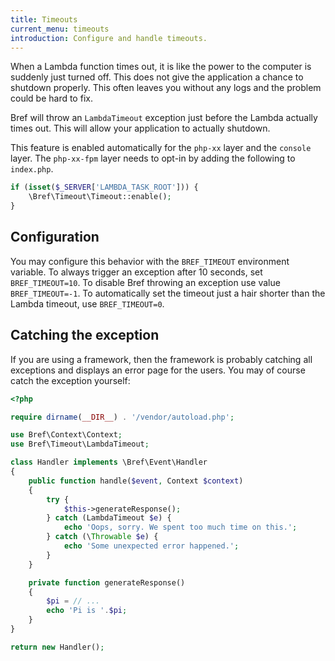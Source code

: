 ```yaml
---
title: Timeouts
current_menu: timeouts
introduction: Configure and handle timeouts.
---
```


When a Lambda function times out, it is like the power to the computer is suddenly
just turned off. This does not give the application a chance to shutdown properly.
This often leaves you without any logs and the problem could be hard to fix.

Bref will throw an `LambdaTimeout` exception just before the Lambda actually times
out. This will allow your application to actually shutdown.

This feature is enabled automatically for the `php-xx` layer and the `console` layer.
The `php-xx-fpm` layer needs to opt-in by adding the following to `index.php`.

```php
if (isset($_SERVER['LAMBDA_TASK_ROOT'])) {
    \Bref\Timeout\Timeout::enable();
}
```

## Configuration

You may configure this behavior with the `BREF_TIMEOUT` environment variable. To
always trigger an exception after 10 seconds, set `BREF_TIMEOUT=10`. To disable
Bref throwing an exception use value `BREF_TIMEOUT=-1`. To automatically set the
timeout just a hair shorter than the Lambda timeout, use `BREF_TIMEOUT=0`.

## Catching the exception

If you are using a framework, then the framework is probably catching all exceptions
and displays an error page for the users. You may of course catch the exception
yourself:

```php
<?php

require dirname(__DIR__) . '/vendor/autoload.php';

use Bref\Context\Context;
use Bref\Timeout\LambdaTimeout;

class Handler implements \Bref\Event\Handler
{
    public function handle($event, Context $context)
    {
        try {
            $this->generateResponse();
        } catch (LambdaTimeout $e) {
            echo 'Oops, sorry. We spent too much time on this.';
        } catch (\Throwable $e) {
            echo 'Some unexpected error happened.';
        }
    }

    private function generateResponse()
    {
        $pi = // ...
        echo 'Pi is '.$pi;
    }
}

return new Handler();
```
